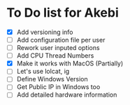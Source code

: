# To Do list for Akebi

- [X] Add versioning info
- [ ] Add configuration file per user
- [ ] Rework user inputed options
- [ ] Add CPU Thread Numbers
- [X] Make it works with MacOS (Partially)
- [ ] Let's use lolcat, ig
- [ ] Define Windows Version
- [ ] Get Public IP in Windows too
- [ ] Add detailed hardware information